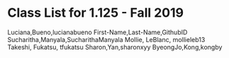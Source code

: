 # Class List for 1.125 - Fall 2019
Luciana,Bueno,lucianabueno
First-Name,Last-Name,GithubID
Sucharitha,Manyala,SucharithaManyala
Mollie, LeBlanc, mollieleb13
Takeshi, Fukatsu, tfukatsu
Sharon,Yan,sharonxyy
ByeongJo,Kong,kongby
